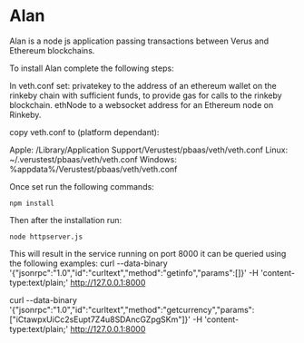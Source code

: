 # Alan

Alan is a node js application passing transactions between Verus and Ethereum blockchains.

To install Alan complete the following steps:

In veth.conf set: 
privatekey to the address of an ethereum wallet on the rinkeby chain with sufficient funds, to provide gas for calls to the rinkeby blockchain.
ethNode to a websocket address for an Ethereum node on Rinkeby.

copy veth.conf to (platform dependant): 

Apple: /Library/Application Support/Verustest/pbaas/veth/veth.conf
Linux: ~/.verustest/pbaas/veth/veth.conf
Windows: %appdata%/Verustest/pbaas/veth/veth.conf

Once set run the following commands:
```shell
npm install
```
Then after the installation run:

```shell
node httpserver.js
```

This will result in the service running on port 8000 it can be queried using the following examples:
 curl  --data-binary '{"jsonrpc":"1.0","id":"curltext","method":"getinfo","params":[]}' -H 'content-type:text/plain;' http://127.0.0.1:8000

curl  --data-binary '{"jsonrpc":"1.0","id":"curltext","method":"getcurrency","params":["iCtawpxUiCc2sEupt7Z4u8SDAncGZpgSKm"]}' -H 'content-type:text/plain;' http://127.0.0.1:8000

